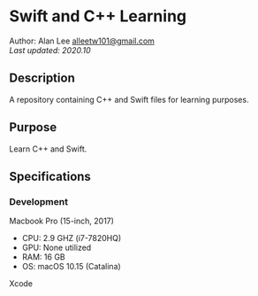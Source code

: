 #  Swift and C++ Learning
Author: Alan Lee <alleetw101@gmail.com>  
*Last updated: 2020.10*

## Description

A repository containing C++ and Swift files for learning purposes.

## Purpose

Learn C++ and Swift.

## Specifications
### Development

Macbook Pro (15-inch, 2017)
- CPU: 2.9 GHZ (i7-7820HQ)
- GPU: None utilized
- RAM: 16 GB
- OS: macOS 10.15 (Catalina)

Xcode

